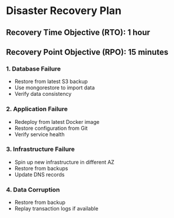 # Disaster Recovery Plan

## Recovery Time Objective (RTO): 1 hour

## Recovery Point Objective (RPO): 15 minutes

### 1. Database Failure

- Restore from latest S3 backup
- Use mongorestore to import data
- Verify data consistency

### 2. Application Failure

- Redeploy from latest Docker image
- Restore configuration from Git
- Verify service health

### 3. Infrastructure Failure

- Spin up new infrastructure in different AZ
- Restore from backups
- Update DNS records

### 4. Data Corruption

- Restore from backup
- Replay transaction logs if available
